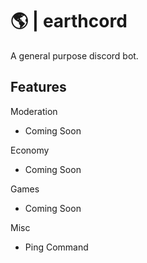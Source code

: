 # 🌎 | earthcord

A general purpose discord bot.

## Features

Moderation
- Coming Soon

Economy
- Coming Soon

Games
- Coming Soon

Misc
- Ping Command
